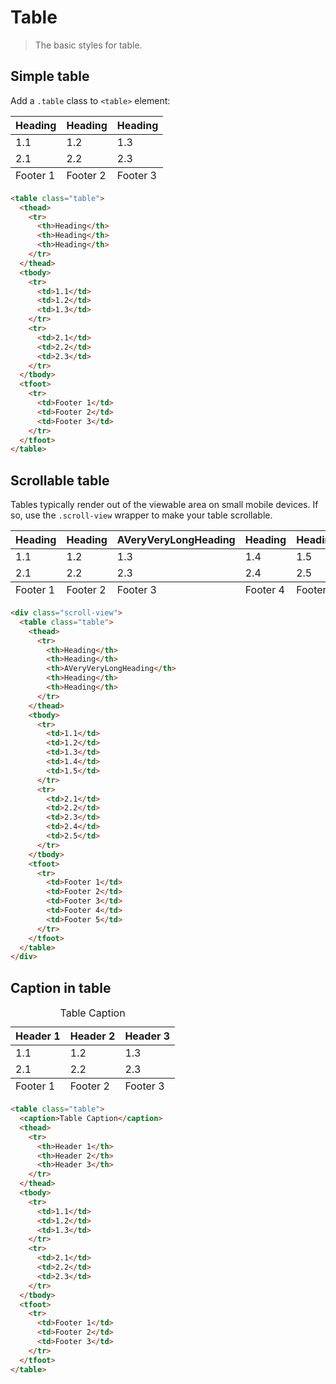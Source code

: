 # Table

> The basic styles for table.

## Simple table

Add a `.table` class to `<table>` element:

<table class="table">
  <thead>
    <tr>
      <th>Heading</th>
      <th>Heading</th>
      <th>Heading</th>
    </tr>
  </thead>
  <tbody>
    <tr>
      <td>1.1</td>
      <td>1.2</td>
      <td>1.3</td>
    </tr>
    <tr>
      <td>2.1</td>
      <td>2.2</td>
      <td>2.3</td>
    </tr>
  </tbody>
  <tfoot>
    <tr>
      <td>Footer 1</td>
      <td>Footer 2</td>
      <td>Footer 3</td>
    </tr>
  </tfoot>
</table>

```html
<table class="table">
  <thead>
    <tr>
      <th>Heading</th>
      <th>Heading</th>
      <th>Heading</th>
    </tr>
  </thead>
  <tbody>
    <tr>
      <td>1.1</td>
      <td>1.2</td>
      <td>1.3</td>
    </tr>
    <tr>
      <td>2.1</td>
      <td>2.2</td>
      <td>2.3</td>
    </tr>
  </tbody>
  <tfoot>
    <tr>
      <td>Footer 1</td>
      <td>Footer 2</td>
      <td>Footer 3</td>
    </tr>
  </tfoot>
</table>
```

## Scrollable table

Tables typically render out of the viewable area on small mobile devices. If so, use the `.scroll-view` wrapper to make your table scrollable.

<div class="scroll-view">
  <table class="table">
    <thead>
      <tr>
        <th>Heading</th>
        <th>Heading</th>
        <th>AVeryVeryLongHeading</th>
        <th>Heading</th>
        <th>Heading</th>
      </tr>
    </thead>
    <tbody>
      <tr>
        <td>1.1</td>
        <td>1.2</td>
        <td>1.3</td>
        <td>1.4</td>
        <td>1.5</td>
      </tr>
      <tr>
        <td>2.1</td>
        <td>2.2</td>
        <td>2.3</td>
        <td>2.4</td>
        <td>2.5</td>
      </tr>
    </tbody>
    <tfoot>
      <tr>
        <td>Footer 1</td>
        <td>Footer 2</td>
        <td>Footer 3</td>
        <td>Footer 4</td>
        <td>Footer 5</td>
      </tr>
    </tfoot>
  </table>
</div>

```html
<div class="scroll-view">
  <table class="table">
    <thead>
      <tr>
        <th>Heading</th>
        <th>Heading</th>
        <th>AVeryVeryLongHeading</th>
        <th>Heading</th>
        <th>Heading</th>
      </tr>
    </thead>
    <tbody>
      <tr>
        <td>1.1</td>
        <td>1.2</td>
        <td>1.3</td>
        <td>1.4</td>
        <td>1.5</td>
      </tr>
      <tr>
        <td>2.1</td>
        <td>2.2</td>
        <td>2.3</td>
        <td>2.4</td>
        <td>2.5</td>
      </tr>
    </tbody>
    <tfoot>
      <tr>
        <td>Footer 1</td>
        <td>Footer 2</td>
        <td>Footer 3</td>
        <td>Footer 4</td>
        <td>Footer 5</td>
      </tr>
    </tfoot>
  </table>
</div>
```

## Caption in table

<table class="table">
  <caption>Table Caption</caption>
  <thead>
    <tr>
      <th>Header 1</th>
      <th>Header 2</th>
      <th>Header 3</th>
    </tr>
  </thead>
  <tbody>
    <tr>
      <td>1.1</td>
      <td>1.2</td>
      <td>1.3</td>
    </tr>
    <tr>
      <td>2.1</td>
      <td>2.2</td>
      <td>2.3</td>
    </tr>
  </tbody>
  <tfoot>
    <tr>
      <td>Footer 1</td>
      <td>Footer 2</td>
      <td>Footer 3</td>
    </tr>
  </tfoot>
</table>

```html
<table class="table">
  <caption>Table Caption</caption>
  <thead>
    <tr>
      <th>Header 1</th>
      <th>Header 2</th>
      <th>Header 3</th>
    </tr>
  </thead>
  <tbody>
    <tr>
      <td>1.1</td>
      <td>1.2</td>
      <td>1.3</td>
    </tr>
    <tr>
      <td>2.1</td>
      <td>2.2</td>
      <td>2.3</td>
    </tr>
  </tbody>
  <tfoot>
    <tr>
      <td>Footer 1</td>
      <td>Footer 2</td>
      <td>Footer 3</td>
    </tr>
  </tfoot>
</table>
```
